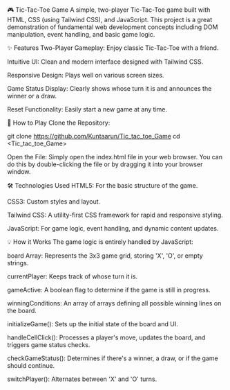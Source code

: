 🎮 Tic-Tac-Toe Game
A simple, two-player Tic-Tac-Toe game built with HTML, CSS (using Tailwind CSS), and JavaScript. This project is a great demonstration of fundamental web development concepts including DOM manipulation, event handling, and basic game logic.

✨ Features
Two-Player Gameplay: Enjoy classic Tic-Tac-Toe with a friend.

Intuitive UI: Clean and modern interface designed with Tailwind CSS.

Responsive Design: Plays well on various screen sizes.

Game Status Display: Clearly shows whose turn it is and announces the winner or a draw.

Reset Functionality: Easily start a new game at any time.

🚀 How to Play
Clone the Repository:

git clone <https://github.com/Kuntaarun/Tic_tac_toe_Game>
cd <Tic_tac_toe_Game>

Open the File:
Simply open the index.html file in your web browser. You can do this by double-clicking the file or by dragging it into your browser window.

🛠️ Technologies Used
HTML5: For the basic structure of the game.

CSS3: Custom styles and layout.

Tailwind CSS: A utility-first CSS framework for rapid and responsive styling.

JavaScript: For game logic, event handling, and dynamic content updates.

💡 How it Works
The game logic is entirely handled by JavaScript:

board Array: Represents the 3x3 game grid, storing 'X', 'O', or empty strings.

currentPlayer: Keeps track of whose turn it is.

gameActive: A boolean flag to determine if the game is still in progress.

winningConditions: An array of arrays defining all possible winning lines on the board.

initializeGame(): Sets up the initial state of the board and UI.

handleCellClick(): Processes a player's move, updates the board, and triggers game status checks.

checkGameStatus(): Determines if there's a winner, a draw, or if the game should continue.

switchPlayer(): Alternates between 'X' and 'O' turns.